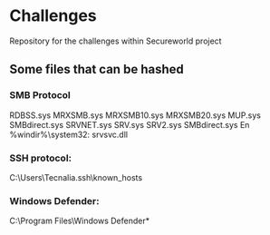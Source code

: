 # Challenges

Repository for the challenges within Secureworld project

## Some files that can be hashed

### SMB Protocol

RDBSS.sys
MRXSMB.sys
MRXSMB10.sys
MRXSMB20.sys
MUP.sys
SMBdirect.sys
SRVNET.sys
SRV.sys
SRV2.sys
SMBdirect.sys
En %windir%\system32:
srvsvc.dll

### SSH protocol:

C:\Users\Tecnalia\.ssh\known_hosts


### Windows Defender:

C:\Program Files\Windows Defender\*
